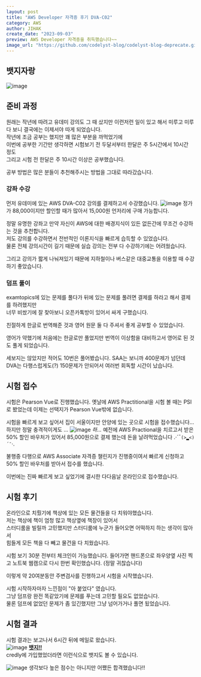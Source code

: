 ```yaml
---
layout: post
title: "AWS Developer 자격증 후기 DVA-C02"
category: AWS
author: JIHAK
create_date: "2023-09-03"
preview: AWS Developer 자격증을 취득했습니다~~
image_url: "https://github.com/codelyst-blog/codelyst-blog-deprecate.github.io/assets/55094745/737f99c4-b641-4cf0-9d4f-e396655c63a2"
---
```

## 뱃지자랑
![image](https://images.credly.com/size/340x340/images/b9feab85-1a43-4f6c-99a5-631b88d5461b/image.png)

## 준비 과정
원래는 작년에 따려고 유데미 강의도 그 때 샀지만 이런저런 일이 있고 해서 미루고 미루다 보니 결국에는 이제서야 따게 되었습니다.    
작년에 조금 공부는 했지만 꽤 많은 부분을 까먹었기에   
이번에 공부한 기간만 생각하면 시험보기 전 두달서부터 한달은 주 5시간에서 10시간 정도   
그리고 시험 전 한달은 주 10시간 이상은 공부했습니다. 

공부 방법은 많은 분들이 추천해주시는 방법을 그대로 따라갔습니다.

### 강좌 수강
먼저 유데미에 있는 AWS DVA-C02 강의를 결제하고서 수강했습니다.
![image](https://img-c.udemycdn.com/course/750x422/1921420_384a_14.jpg)
정가가 88,000이지만 할인할 때가 많아서 15,000원 언저리에 구매 가능합니다. 

정말 유명한 강좌고 만약 자신이 AWS에 대한 배경지식이 있든 없든간에 무조건 수강하는 것을 추천합니다.   
저도 강의를 수강하면서 전반적인 이론지식을 빠르게 습득할 수 있었습니다.   
물론 전체 강의시간이 길기 때문에 실습 강의는 전부 다 수강하기에는 어려웠습니다.   

그리고 강의가 짧게 나눠져있기 때문에 지하철이나 버스같은 대중교통을 이용할 때 수강하기 좋았습니다.


### 덤프 풀이
examtopics에 있는 문제를 풀다가 뒤에 있는 문제를 풀려면 결제를 하라고 해서 결제를 하려했지만   
너무 비쌌기에 잘 찾아보니 오픈카톡방이 있어서 싸게 구했습니다.   

친절하게 한글로 번역해준 것과 영어 원문 둘 다 주셔서 좋게 공부할 수 있었습니다.   

영어가 약했기에 처음에는 한글로만 풀었지만 번역이 이상함을 대비하고서 영어로 된 것도 풀게 되었습니다.

세보지는 않았지만 적어도 10번은 풀어봤습니다. SAA는 보니까 400문제가 넘던데 DVA는 다행스럽게도(?) 150문제가 안되어서 여러번 회독할 시간이 났습니다.   

## 시험 접수

시험은 Pearson Vue로 진행했습니다. 옛날에 AWS Practitional을 시험 볼 때는 PSI로 봤었는데 이제는 선택지가 Pearson Vue밖에 없습니다. 

시험을 빠르게 보고 싶어서 집이 서울이지만 안양에 있는 곳으로 시험을 접수했습니다...
하지만 정말 충격적이게도 ...
![image](https://user-images.githubusercontent.com/48908552/265219545-74393e09-8239-460a-a2a6-75fd6f2e6317.jpg)
<i>하...</i>
예전에 AWS Practional을 치르고서 받은 50% 할인 바우처가 있어서 85,000원으로 결제 했는데 돈을 날려먹었습니다 .·´¯`(>▂<)´¯`·. 

불행중 다행으로 AWS Associate 자격증 챌린지가 진행중이여서 빠르게 신청하고 50% 할인 바우처를 받아서 접수를 했습니다.

이번에는 진짜 빠르게 보고 싶었기에 결시한 다다음날 온라인으로 접수했습니다.

## 시험 후기

온라인으로 치뤘기에 책상에 있는 모든 물건들을 다 치워야했습니다.   
저는 책상에 책이 엄청 많고 책상옆에 책장이 있어서    
스터디룸을 빌릴까 고민했지만 스터디룸에 누군가 들어오면 어떡하지 하는 생각이 많아서    
힘들게 모든 책을 다 빼고 물건을 다 치웠습니다.  

시험 보기 30분 전부터 체크인이 가능했습니다. 들어가면 핸드폰으로 좌우양옆 사진 찍고 노트북 웹캠으로 다시 한번 확인했습니다. (정말 귀찮습니다)    

이렇게 약 20여분동안 주변검사를 진행하고서 시험을 시작했습니다.

시험 시작하자마자 느낀점이 "아 붙었다" 였습니다.   
그냥 덤프랑 완전 똑같았기에 문제를 푸는데 고민할 필요도 없었습니다.   
물론 덤프에 없었던 문제가 좀 있긴했지만 그냥 넘어가거나 풀면 됬었습니다.   

## 시험 결과
시험 결과는 보고나서 6시간 뒤에 메일로 왔습니다.   
![image](https://user-images.githubusercontent.com/48908552/265219660-cbf9c70e-a9ae-43db-8674-3903b3d5096a.png)
<strong><a href="https://www.credly.com/badges/911351c7-71b8-4399-85de-aa2bc02a8c01/%5D%22">뱃지!!</a></strong>   
credly에 가입했었더라면 이런식으로 뱃지도 볼 수 있습니다.

![image](https://user-images.githubusercontent.com/48908552/265219848-aad8a92a-b927-42df-8ddb-9077093ad2e3.jpg)
생각보다 높은 점수는 아니지만 어쨌든 합격했습니다!!


